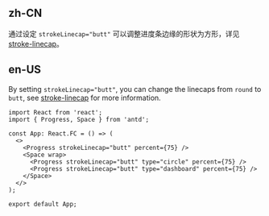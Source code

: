 ## zh-CN

通过设定 `strokeLinecap="butt"` 可以调整进度条边缘的形状为方形，详见 [stroke-linecap](https://developer.mozilla.org/docs/Web/SVG/Attribute/stroke-linecap)。

## en-US

By setting `strokeLinecap="butt"`, you can change the linecaps from `round` to `butt`, see [stroke-linecap](https://developer.mozilla.org/docs/Web/SVG/Attribute/stroke-linecap) for more information.
```tsx
import React from 'react';
import { Progress, Space } from 'antd';

const App: React.FC = () => (
  <>
    <Progress strokeLinecap="butt" percent={75} />
    <Space wrap>
      <Progress strokeLinecap="butt" type="circle" percent={75} />
      <Progress strokeLinecap="butt" type="dashboard" percent={75} />
    </Space>
  </>
);

export default App;
```
